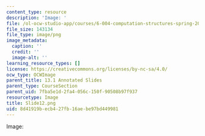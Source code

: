 ```yaml
---
content_type: resource
description: 'Image: '
file: /ol-ocw-studio-app/courses/6-004-computation-structures-spring-2017/8d41919becb427fb16aebe97bd449981_Slide12.png
file_size: 143134
file_type: image/png
image_metadata:
  caption: ''
  credit: ''
  image-alt: ''
learning_resource_types: []
license: https://creativecommons.org/licenses/by-nc-sa/4.0/
ocw_type: OCWImage
parent_title: 13.1 Annotated Slides
parent_type: CourseSection
parent_uid: 7fba5e1d-2fa4-056c-150f-90508b97f937
resourcetype: Image
title: Slide12.png
uid: 8d41919b-ecb4-27fb-16ae-be97bd449981
---
```

Image: 